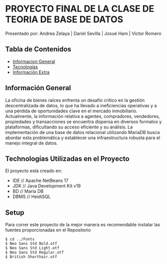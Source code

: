 # PROYECTO FINAL DE LA CLASE DE TEORIA DE BASE DE DATOS 
Presentado por: 
Andrea Zelaya | Dariel Sevilla | Josué Ham | Víctor Romero  

## Tabla de Contenidos
* [Informacion General](#general-info)
* [Tecnologías](#technologies)
* [Información Extra](#setup)

## Información General
La oficina de bienes raíces enfrenta un desafío crítico en la gestión descentralizada de datos, 
lo que ha llevado a ineficiencias operativas y a una pérdida de oportunidades clave en el mercado inmobiliario. 
Actualmente, la información relativa a agentes, compradores, vendedores, propiedades y transacciones se encuentra 
dispersa en diversos formatos y plataformas, dificultando su acceso eficiente y su análisis. 
La implementación de una base de datos relacional utilizando MariaDB busca abordar esta problemática y establecer 
una infraestructura robusta para el manejo integral de datos.
	
## Technologías Utilizadas en el Proyecto
El proyecto está creado en:
* IDE  // Apache NetBeans 17         
* JDK  // Java Development Kit v19   
* BD   // Maria DB                   
* DBMS // HeidiSQL                   
	
## Setup
Para correr este proyecto de la mejor manera es recomendable instalar las fuentes proporcionadas en el Repositorio

```
$ cd ../Fonts
$ Neo Sans Std Bold.otf
$ Neo Sans Std Light.otf
$ Neo Sans Std Regular.otf
$ British Shorthair.otf
```

